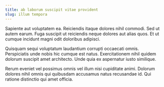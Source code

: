 ```yaml
---
title: ab laborum suscipit vitae provident
slug: illum tempora
---
```


Sapiente aut voluptatem ea. Reiciendis itaque dolores nihil commodi. Sed ut autem earum. Fuga suscipit ut reiciendis neque dolores aut alias quos. Et ut cumque incidunt magni odit doloribus adipisci.

Quisquam sequi voluptatum laudantium corrupti occaecati omnis. Perspiciatis unde nobis hic cumque est natus. Exercitationem nihil quidem dolorum suscipit amet architecto. Unde quia ex aspernatur iusto similique.

Rerum eveniet vel possimus omnis vel illum nisi cupiditate animi. Dolorum dolores nihil omnis qui quibusdam accusamus natus recusandae id. Qui ratione distinctio qui amet officia.
